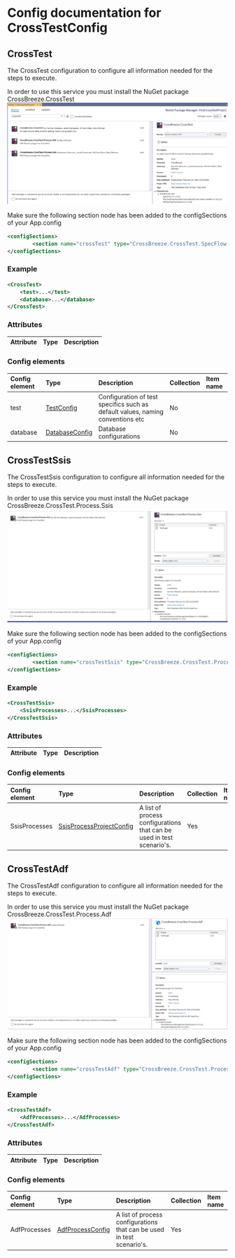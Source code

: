 # Config documentation for CrossTestConfig

## CrossTest
The CrossTest configuration to configure all information needed for the steps to execute.

In order to use this service you must install the NuGet package CrossBreeze.CrossTest
![crossTest_NuGet_package](../img/NuGet_CrossTest_Package.png)

Make sure the following section node has been added to the configSections of your App.config
```xml
<configSections>
		<section name="crossTest" type="CrossBreeze.CrossTest.SpecFlow.Configuration.CrossTestConfig, CrossBreeze.CrossTest.SpecFlow.Core" />
</configSections>
```
### Example
```xml
<CrossTest>
    <test>...</test>
    <database>...</database>
</CrossTest>
```

### Attributes
| Attribute            | Type                 | Description                               |
|:---                  |:---                  |:---                                       |

### Config elements
| Config element        | Type                                                     | Description                  | Collection | Item name                 |
|:---                   |:---                                                      |:---                          |:---        |:---                       |
| test    | [TestConfig](../TestConfig)               | Configuration of test specifics such as default values, naming conventions etc    | No         |                           |
| database    | [DatabaseConfig](../DatabaseConfig)               | Database configurations    | No         |                           |

## CrossTestSsis
The CrossTestSsis configuration to configure all information needed for the steps to execute.

In order to use this service you must install the NuGet package CrossBreeze.CrossTest.Process.Ssis
![ssis_NuGet_package](../img/ssis_nuget_package.png)

Make sure the following section node has been added to the configSections of your App.config
```xml
<configSections>
		<section name="crossTestSsis" type="CrossBreeze.CrossTest.Process.Ssis.Configuration.SsisProcessesConfig, CrossBreeze.CrossTest.Process.Ssis" />
</configSections>
```

### Example
```xml
<CrossTestSsis>
    <SsisProcesses>...</SsisProcesses>
</CrossTestSsis>
```

### Attributes
| Attribute            | Type                 | Description                               |
|:---                  |:---                  |:---                                       |

### Config elements
| Config element        | Type                                                     | Description                  | Collection | Item name                 |
|:---                   |:---                                                      |:---                          |:---        |:---                       |
| SsisProcesses    | [SsisProcessProjectConfig](../SsisProcessConfig)               | A list of process configurations that can be used in test scenario's.    | Yes         |                           |


## CrossTestAdf
The CrossTestAdf configuration to configure all information needed for the steps to execute.

In order to use this service you must install the NuGet package CrossBreeze.CrossTest.Process.Adf
![adf_NuGet_package](../img/adf_nuget_package.png)

Make sure the following section node has been added to the configSections of your App.config
```xml
<configSections>
		<section name="crossTestAdf" type="CrossBreeze.CrossTest.Process.Adf.Configuration.AdfProcessesConfig, CrossBreeze.CrossTest.Process.Adf" />
</configSections>
```

### Example
```xml
<CrossTestAdf>
    <AdfProcesses>...</AdfProcesses>
</CrossTestAdf>
```

### Attributes
| Attribute            | Type                 | Description                               |
|:---                  |:---                  |:---                                       |

### Config elements
| Config element        | Type                                                     | Description                  | Collection | Item name                 |
|:---                   |:---                                                      |:---                          |:---        |:---                       |
| AdfProcesses    | [AdfProcessConfig](../AdfProcessConfig)               | A list of process configurations that can be used in test scenario's.    | Yes         |                           |